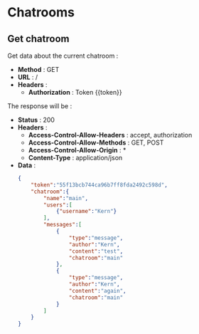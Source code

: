 Chatrooms
=============
Get chatroom
------------

Get data about the current chatroom :

- **Method** : GET
- **URL** : /
- **Headers** :
    * **Authorization** : Token {{token}}

The response will be :

- **Status** : 200
- **Headers** :
    * **Access-Control-Allow-Headers** : accept, authorization
    * **Access-Control-Allow-Methods** : GET, POST
    * **Access-Control-Allow-Origin** : \*
    * **Content-Type** : application/json
- **Data** :
    ```json
    {
        "token":"55f13bcb744ca96b7ff8fda2492c598d",
        "chatroom":{
            "name":"main",
            "users":[
                {"username":"Kern"}
            ],
            "messages":[
                {
                    "type":"message",
                    "author":"Kern",
                    "content":"test",
                    "chatroom":"main"
                },
                {
                    "type":"message",
                    "author":"Kern",
                    "content":"again",
                    "chatroom":"main"
                }
            ]
        }
    }
    ```
